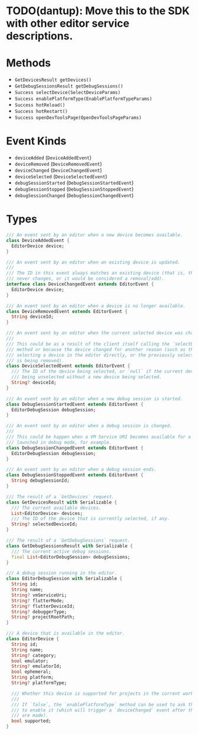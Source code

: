 # TODO(dantup): Move this to the SDK with other editor service descriptions.

# Methods

- `GetDevicesResult getDevices()`
- `GetDebugSessionsResult getDebugSessions()`
- `Success selectDevice(SelectDeviceParams)`
- `Success enablePlatformType(EnablePlatformTypeParams)`
- `Success hotReload()`
- `Success hotRestart()`
- `Success openDevToolsPage(OpenDevToolsPageParams)`

# Event Kinds

- `deviceAdded` (`DeviceAddedEvent`)
- `deviceRemoved` (`DeviceRemovedEvent`)
- `deviceChanged` (`DeviceChangedEvent`)
- `deviceSelected` (`DeviceSelectedEvent`)
- `debugSessionStarted` (`DebugSessionStartedEvent`)
- `debugSessionStopped` (`DebugSessionStoppedEvent`)
- `debugSessionChanged` (`DebugSessionChangedEvent`)

# Types

```dart
/// An event sent by an editor when a new device becomes available.
class DeviceAddedEvent {
  EditorDevice device;
}

/// An event sent by an editor when an existing device is updated.
///
/// The ID in this event always matches an existing device (that is, the ID
/// never changes, or it would be considered a removal/add).
interface class DeviceChangedEvent extends EditorEvent {
  EditorDevice device;
}

/// An event sent by an editor when a device is no longer available.
class DeviceRemovedEvent extends EditorEvent {
  String deviceId;
}

/// An event sent by an editor when the current selected device was changed.
///
/// This could be as a result of the client itself calling the `selectDevice`
/// method or because the device changed for another reason (such as the user
/// selecting a device in the editor directly, or the previously selected device
/// is being removed).
class DeviceSelectedEvent extends EditorEvent {
  /// The ID of the device being selected, or `null` if the current device is
  /// being unselected without a new device being selected.
  String? deviceId;
}

/// An event sent by an editor when a new debug session is started.
class DebugSessionStartedEvent extends EditorEvent {
  EditorDebugSession debugSession;
}

/// An event sent by an editor when a debug session is changed.
/// 
/// This could be happen when a VM Service URI becomes available for a session
/// launched in debug mode, for example.
class DebugSessionChangedEvent extends EditorEvent {
  EditorDebugSession debugSession;
}

/// An event sent by an editor when a debug session ends.
class DebugSessionStoppedEvent extends EditorEvent {
  String debugSessionId;
}

/// The result of a `GetDevices` request.
class GetDevicesResult with Serializable {
  /// The current available devices.
  List<EditorDevice> devices;
  /// The ID of the device that is currently selected, if any.
  String? selectedDeviceId;
}

/// The result of a `GetDebugSessions` request.
class GetDebugSessionsResult with Serializable {
  /// The current active debug sessions.
  final List<EditorDebugSession> debugSessions;
}

/// A debug session running in the editor.
class EditorDebugSession with Serializable {
  String id;
  String name;
  String? vmServiceUri;
  String? flutterMode;
  String? flutterDeviceId;
  String? debuggerType;
  String? projectRootPath;
}

/// A device that is available in the editor.
class EditorDevice {
  String id;
  String name;
  String? category;
  bool emulator;
  String? emulatorId;
  bool ephemeral;
  String platform;
  String? platformType;

  /// Whether this device is supported for projects in the current workspace.
  ///
  /// If `false`, the `enablePlatformType` method can be used to ask the editor
  /// to enable it (which will trigger a `deviceChanged` event after the changes
  /// are made).
  bool supported;
}
```
